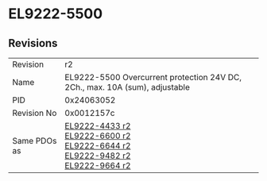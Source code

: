 # EL9222-5500

## Revisions
<table>
<tr>
<td>Revision</td>
<td>r2</td>
</tr>
<tr>
<td>Name</td>
<td>EL9222-5500 Overcurrent protection 24V DC, 2Ch., max. 10A (sum), adjustable</td>
</tr>
<tr>
<td>PID</td>
<td>0x24063052</td>
</tr>
<tr>
<td>Revision No</td>
<td>0x0012157c</td>
</tr>
<tr>
<td>Same PDOs as</td>
<td><a href="EL9222-4433.md">EL9222-4433 r2</a><br/><a href="EL9222-6600.md">EL9222-6600 r2</a><br/><a href="EL9222-6644.md">EL9222-6644 r2</a><br/><a href="EL9222-9482.md">EL9222-9482 r2</a><br/><a href="EL9222-9664.md">EL9222-9664 r2</a></td>
</tr>
</table>
